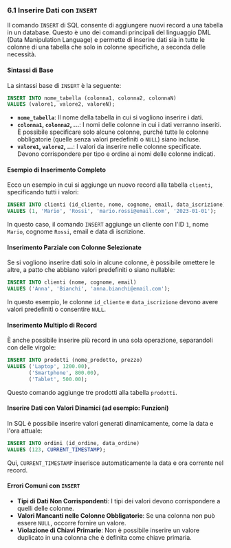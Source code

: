 ### **6.1 Inserire Dati con `INSERT`**

Il comando `INSERT` di SQL consente di aggiungere nuovi record a una tabella in un database. Questo è uno dei comandi principali del linguaggio DML (Data Manipulation Language) e permette di inserire dati sia in tutte le colonne di una tabella che solo in colonne specifiche, a seconda delle necessità.

#### **Sintassi di Base**

La sintassi base di `INSERT` è la seguente:

```sql
INSERT INTO nome_tabella (colonna1, colonna2, colonnaN)
VALUES (valore1, valore2, valoreN);
```

- **`nome_tabella`**: Il nome della tabella in cui si vogliono inserire i dati.
- **`colonna1`, `colonna2`, ...**: I nomi delle colonne in cui i dati verranno inseriti. È possibile specificare solo alcune colonne, purché tutte le colonne obbligatorie (quelle senza valori predefiniti o `NULL`) siano incluse.
- **`valore1`, `valore2`, ...**: I valori da inserire nelle colonne specificate. Devono corrispondere per tipo e ordine ai nomi delle colonne indicati.

#### **Esempio di Inserimento Completo**

Ecco un esempio in cui si aggiunge un nuovo record alla tabella `clienti`, specificando tutti i valori:

```sql
INSERT INTO clienti (id_cliente, nome, cognome, email, data_iscrizione)
VALUES (1, 'Mario', 'Rossi', 'mario.rossi@email.com', '2023-01-01');
```

In questo caso, il comando `INSERT` aggiunge un cliente con l'ID `1`, nome `Mario`, cognome `Rossi`, email e data di iscrizione.

#### **Inserimento Parziale con Colonne Selezionate**

Se si vogliono inserire dati solo in alcune colonne, è possibile omettere le altre, a patto che abbiano valori predefiniti o siano nullable:

```sql
INSERT INTO clienti (nome, cognome, email)
VALUES ('Anna', 'Bianchi', 'anna.bianchi@email.com');
```

In questo esempio, le colonne `id_cliente` e `data_iscrizione` devono avere valori predefiniti o consentire `NULL`.

#### **Inserimento Multiplo di Record**

È anche possibile inserire più record in una sola operazione, separandoli con delle virgole:

```sql
INSERT INTO prodotti (nome_prodotto, prezzo)
VALUES ('Laptop', 1200.00),
       ('Smartphone', 800.00),
       ('Tablet', 500.00);
```

Questo comando aggiunge tre prodotti alla tabella `prodotti`.

#### **Inserire Dati con Valori Dinamici (ad esempio: Funzioni)**

In SQL è possibile inserire valori generati dinamicamente, come la data e l'ora attuale:

```sql
INSERT INTO ordini (id_ordine, data_ordine)
VALUES (123, CURRENT_TIMESTAMP);
```

Qui, `CURRENT_TIMESTAMP` inserisce automaticamente la data e ora corrente nel record.

#### **Errori Comuni con `INSERT`**

- **Tipi di Dati Non Corrispondenti**: I tipi dei valori devono corrispondere a quelli delle colonne.
- **Valori Mancanti nelle Colonne Obbligatorie**: Se una colonna non può essere `NULL`, occorre fornire un valore.
- **Violazione di Chiavi Primarie**: Non è possibile inserire un valore duplicato in una colonna che è definita come chiave primaria.

